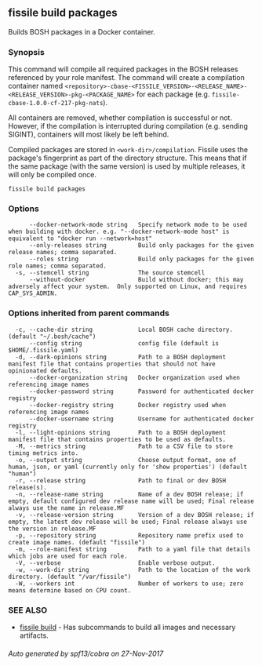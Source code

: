 ## fissile build packages

Builds BOSH packages in a Docker container.

### Synopsis



This command will compile all required packages in the BOSH releases referenced by
your role manifest. The command will create a compilation container named
`<repository>-cbase-<FISSILE_VERSION>-<RELEASE_NAME>-<RELEASE_VERSION>-pkg-<PACKAGE_NAME>`
for each package (e.g. `fissile-cbase-1.0.0-cf-217-pkg-nats`).

All containers are removed, whether compilation is successful or not. However, if
the compilation is interrupted during compilation (e.g. sending SIGINT), containers
will most likely be left behind.

Compiled packages are stored in `<work-dir>/compilation`. Fissile uses the
package's fingerprint as part of the directory structure. This means that if the
same package (with the same version) is used by multiple releases, it will only be
compiled once.


```
fissile build packages
```

### Options

```
      --docker-network-mode string   Specify network mode to be used when building with docker. e.g. "--docker-network-mode host" is equivalent to "docker run --network=host"
      --only-releases string         Build only packages for the given release names; comma separated.
      --roles string                 Build only packages for the given role names; comma separated.
  -s, --stemcell string              The source stemcell
      --without-docker               Build without docker; this may adversely affect your system.  Only supported on Linux, and requires CAP_SYS_ADMIN.
```

### Options inherited from parent commands

```
  -c, --cache-dir string             Local BOSH cache directory. (default "~/.bosh/cache")
      --config string                config file (default is $HOME/.fissile.yaml)
  -d, --dark-opinions string         Path to a BOSH deployment manifest file that contains properties that should not have opinionated defaults.
      --docker-organization string   Docker organization used when referencing image names
      --docker-password string       Password for authenticated docker registry
      --docker-registry string       Docker registry used when referencing image names
      --docker-username string       Username for authenticated docker registry
  -l, --light-opinions string        Path to a BOSH deployment manifest file that contains properties to be used as defaults.
  -M, --metrics string               Path to a CSV file to store timing metrics into.
  -o, --output string                Choose output format, one of human, json, or yaml (currently only for 'show properties') (default "human")
  -r, --release string               Path to final or dev BOSH release(s).
  -n, --release-name string          Name of a dev BOSH release; if empty, default configured dev release name will be used; Final release always use the name in release.MF
  -v, --release-version string       Version of a dev BOSH release; if empty, the latest dev release will be used; Final release always use the version in release.MF
  -p, --repository string            Repository name prefix used to create image names. (default "fissile")
  -m, --role-manifest string         Path to a yaml file that details which jobs are used for each role.
  -V, --verbose                      Enable verbose output.
  -w, --work-dir string              Path to the location of the work directory. (default "/var/fissile")
  -W, --workers int                  Number of workers to use; zero means determine based on CPU count.
```

### SEE ALSO
* [fissile build](fissile_build.md)	 - Has subcommands to build all images and necessary artifacts.

###### Auto generated by spf13/cobra on 27-Nov-2017
